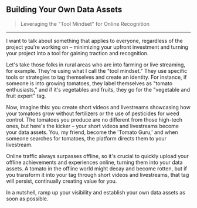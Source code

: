 ## Building Your Own Data Assets

> Leveraging the "Tool Mindset" for Online Recognition

<hr>

I want to talk about something that applies to everyone, regardless of the project you're working on – minimizing your upfront investment and turning your project into a tool for gaining traction and recognition.

Let's take those folks in rural areas who are into farming or live streaming, for example. They're using what I call the "tool mindset." They use specific tools or strategies to tag themselves and create an identity. For instance, if someone is into growing tomatoes, they label themselves as "tomato enthusiasts," and if it's vegetables and fruits, they go for the "vegetable and fruit expert" tag.

Now, imagine this: you create short videos and livestreams showcasing how your tomatoes grow without fertilizers or the use of pesticides for weed control. The tomatoes you produce are no different from those high-tech ones, but here's the kicker – your short videos and livestreams become your data assets. You, my friend, become the 'Tomato Guru,' and when someone searches for tomatoes, the platform directs them to your livestream.

Online traffic always surpasses offline, so it's crucial to quickly upload your offline achievements and experiences online, turning them into your data assets. A tomato in the offline world might decay and become rotten, but if you transform it into your tag through short videos and livestreams, that tag will persist, continually creating value for you.

In a nutshell, ramp up your visibility and establish your own data assets as soon as possible.
